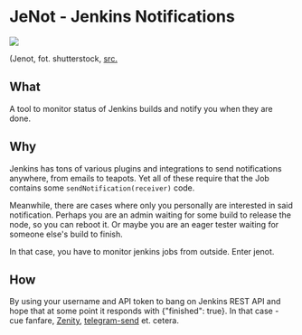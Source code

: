 # JeNot - Jenkins Notifications

![](https://zasoby.ekologia.pl/artykulyNew/17986/xxl/shutterstock-1395585299_800x600.jpg)

(Jenot, fot. shutterstock, [src.](https://www.ekologia.pl/ciekawostki/jenot-opis-wystepowanie-i-zdjecia-zwierze-jenot-ciekawostki,17986.html)

## What
A tool to monitor status of Jenkins builds and notify you when they are done.

## Why
Jenkins has tons of various plugins and integrations to send notifications anywhere, from emails to teapots. Yet all of these require that the Job contains some `sendNotification(receiver)` code.

Meanwhile, there are cases where only you personally are interested in said notification. Perhaps you are an admin waiting for some build to release the node, so you can reboot it. Or maybe you are an eager tester waiting for someone else's build to finish.

In that case, you have to monitor jenkins jobs from outside. Enter jenot.

## How
By using your username and API token to bang on Jenkins REST API and hope that at some point it responds with {"finished": true}. In that case - cue fanfare, [Zenity](https://help.gnome.org/users/zenity/), [telegram-send](https://github.com/rahiel/telegram-send) et. cetera.
